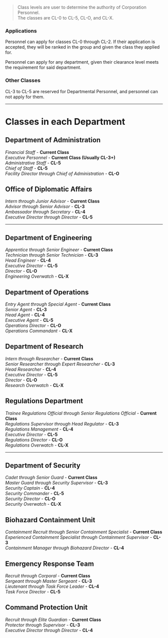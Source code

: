 > Class levels are user to determine the authority of Corporation Personnel.  
> The classes are CL-0 to CL-5, CL-O, and CL-X.

### Applications
Personnel can apply for classes CL-0 through CL-2. If their application is accepted, they will be ranked in the group and given the class they applied for.

Personnel can apply for any department, given their clearance level meets the requirement for said department.

### Other Classes
CL-3 to CL-5 are reserved for Departmental Personnel, and personnel can not apply for them.

---

# Classes in each Department

## Department of Administration
*Financial Staff* - **Current Class**  
*Executive Personnel* - **Current Class (Usually CL-3+)**  
*Administrative Staff* - **CL-5**  
*Chief of Staff* - **CL-5**  
*Facility Director through Chief of Administration* - **CL-O**

## Office of Diplomatic Affairs
*Intern through Junior Advisor* - **Current Class**  
*Advisor through Senior Advisor* - **CL-3**  
*Ambassador through Secretary* - **CL-4**  
*Executive Director through Director* - **CL-5**

---

## Department of Engineering
*Apprentice through Senior Engineer* - **Current Class**  
*Technician through Senior Technician* - **CL-3**  
*Head Engineer* - **CL-4**  
*Executive Director* - **CL-5**  
*Director* - **CL-O**  
*Engineering Overwatch* - **CL-X**  

## Department of Operations
*Entry Agent through Special Agent* - **Current Class**  
*Senior Agent* - **CL-3**  
*Head Agent* - **CL-4**  
*Executive Agent* - **CL-5**  
*Operations Director* - **CL-O**  
*Operations Commandant* - **CL-X**  

## Department of Research
*Intern through Researcher* - **Current Class**  
*Senior Researcher through Expert Researcher* - **CL-3**  
*Head Researcher* - **CL-4**  
*Executive Director* - **CL-5**  
*Director* - **CL-O**  
*Research Overwatch* - **CL-X**

## Regulations Department
*Trainee Regulations Official through Senior Regulations Official* - **Current Class**  
*Regulations Supervisor	through Head Regulator* - **CL-3**  
*Regulations Management* - **CL-4**  
*Executive Director* - **CL-5**  
*Regulations Director* - **CL-O**  
*Regulations Overwatch* - **CL-X**

---

## Department of Security
*Cadet through Senior Guard* - **Current Class**  
*Master Guard through Security Supervisor* - **CL-3**  
*Security Captain* - **CL-4**  
*Security Commander* - **CL-5**  
*Security Director* - **CL-O**  
*Security Overwatch* - **CL-X**

## Biohazard Containment Unit
*Containment Recruit through Senior Containment Specialist* - **Current Class**  
*Experienced Containment Specialist through Containment Supervisor* - **CL-3**  
*Containment Manager through Biohazard Director* - **CL-4**

## Emergency Response Team
*Recruit through Corporal* - **Current Class**  
*Sergeant through Master Sergeant* - **CL-3**  
*Lieutenant through Task Force Leader* - **CL-4**  
*Task Force Director* - **CL-5**

## Command Protection Unit
*Recruit through Elite Guardian* - **Current Class**  
*Protector through Supervisor* - **CL-3**  
*Executive Director through Director* -  **CL-4**
